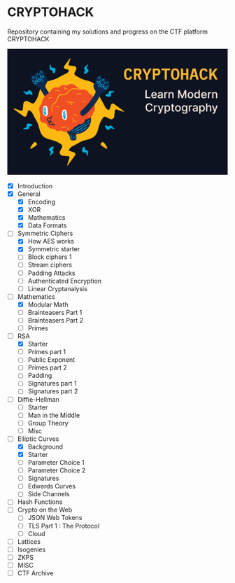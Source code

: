 # CRYPTOHACK

Repository containing my solutions and progress on the CTF platform CRYPTOHACK

![image](./img/proxy-image.png)

- [x] Introduction
- [x] General
    - [x] Encoding
    - [x] XOR
    - [x] Mathematics
    - [x] Data Formats
- [ ] Symmetric Ciphers
    - [x] How AES works
    - [x] Symmetric starter
    - [ ] Block ciphers 1
    - [ ] Stream ciphers
    - [ ] Padding Attacks
    - [ ] Authenticated Encryption
    - [ ] Linear Cryptanalysis
- [ ] Mathematics
    - [x] Modular Math
    - [ ] Brainteasers Part 1
    - [ ] Brainteasers Part 2
    - [ ] Primes
- [ ] RSA
    - [x] Starter
    - [ ] Primes part 1
    - [ ] Public Exponent
    - [ ] Primes part 2
    - [ ] Padding
    - [ ] Signatures part 1
    - [ ] Signatures part 2
- [ ] Diffie-Hellman
    - [ ] Starter
    - [ ] Man in the Middle
    - [ ] Group Theory
    - [ ] Misc
- [ ] Elliptic Curves
    - [x] Background
    - [x] Starter
    - [ ] Parameter Choice 1
    - [ ] Parameter Choice 2
    - [ ] Signatures
    - [ ] Edwards Curves
    - [ ] Side Channels
- [ ] Hash Functions
- [ ] Crypto on the Web
    - [ ] JSON Web Tokens
    - [ ] TLS Part 1 : The Protocol
    - [ ] Cloud
- [ ] Lattices
- [ ] Isogenies
- [ ] ZKPS
- [ ] MISC
- [ ] CTF Archive
